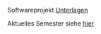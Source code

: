 Softwareprojekt [Unterlagen](https://sulzmann.github.io/SoftwareProjekt/)

Aktuelles Semester siehe [hier](https://sulzmann.github.io/SoftwareProjekt/semWi23-24.html)

